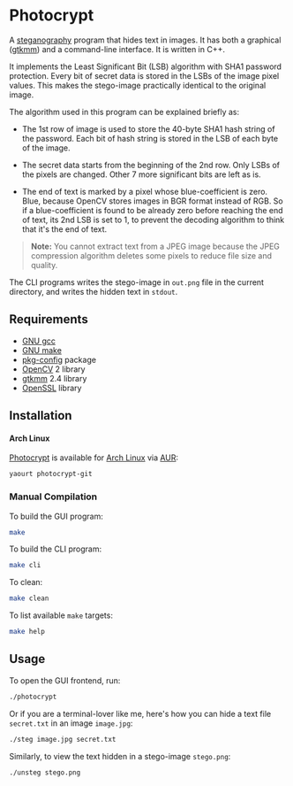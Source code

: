 # Photocrypt

A [steganography](http://en.wikipedia.org/wiki/Steganography) program that
hides text in images. It has both a graphical ([gtkmm](http://gtkmm.org))
and a command-line interface. It is written in C++.

It implements the Least Significant Bit (LSB) algorithm with SHA1 password
protection. Every bit of secret data is stored in the LSBs of the image pixel
values. This makes the stego-image practically identical to the original
image.

The algorithm used in this program can be explained briefly as:

* The 1st row of image is used to store the 40-byte SHA1 hash string of the
  password. Each bit of hash string is stored in the LSB of each byte of the
  image.

* The secret data starts from the beginning of the 2nd row. Only LSBs of
  the pixels are changed. Other 7 more significant bits are left as is.

* The end of text is marked by a pixel whose blue-coefficient is zero. Blue,
  because OpenCV stores images in BGR format instead of RGB. So if a
  blue-coefficient is found to be already zero before reaching the end of
  text, its 2nd LSB is set to 1, to prevent the decoding algorithm to think
  that it's the end of text.

<blockquote>
<strong>Note:</strong> You cannot extract text from a JPEG image because the
JPEG compression algorithm deletes some pixels to reduce file size and quality.
</blockquote>

The CLI programs writes the stego-image in `out.png` file in the current
directory, and writes the hidden text in `stdout`.


## Requirements

- [GNU gcc](http://gcc.gnu.org)
- [GNU make](http://www.gnu.org/software/make)
- [pkg-config](http://pkgconfig.freedesktop.org/wiki/) package
- [OpenCV](http://opencv.org) 2 library
- [gtkmm](http://gtkmm.org) 2.4 library
- [OpenSSL](http://openssl.org) library


## Installation

#### Arch Linux

[Photocrypt](https://aur.archlinux.org/packages/photocrypt-git)
is available for [Arch Linux](https://archlinux.org) via
[AUR](https://aur.archlinux.org):

```bash
yaourt photocrypt-git
```

### Manual Compilation

To build the GUI program:

```bash
make
```

To build the CLI program:

```bash
make cli
```

To clean:

```bash
make clean
```

To list available `make` targets:

```bash
make help
```


## Usage

To open the GUI frontend, run:

```bash
./photocrypt
```

Or if you are a terminal-lover like me, here's how you can hide a text file
`secret.txt` in an image `image.jpg`:

```bash
./steg image.jpg secret.txt
```

Similarly, to view the text hidden in a stego-image `stego.png`:

```bash
./unsteg stego.png
```

